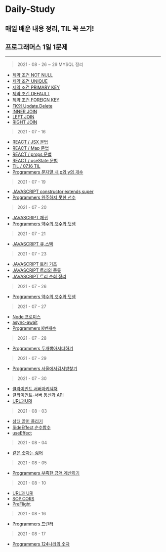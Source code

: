 # Daily-Study
## 매일 배운 내용 정리, TIL 꼭 쓰기!
## 프로그래머스 1일 1문제

----------
> 2021 - 08 - 26 ~ 29 MYSQL 정리 
- [제약 조건 NOT NULL](./MYSQL/제약조건-1(NOTNULL).md)
- [제약 조건 UNIQUE](./MYSQL/제약조건-2(UNIQUE).md)
- [제약 조건 PRIMARY KEY](./MYSQL/제약조건-3(PK).md)
- [제약 조건 DEFAULT](./MYSQL/제약조건-5(DEFAULT).md)
- [제약 조건 FOREIGN KEY](./MYSQL/제약조건-4(FK).md)
- [FK의 Update,Delete](./MYSQL/ONDELETE,ONUPDATE,CASCADE.md)
- [INNER JOIN](./MYSQL/JOIN/INNERJOIN.md)
- [LEFT JOIN](./MYSQL/JOIN/LEFTJOIN.md)
- [RIGHT JOIN](./MYSQL/JOIN/RIGHTJOIN.md)



> 2021 - 07 - 16
- [REACT / JSX 문법 ](./REACT/JSX문법.MD)
- [REACT / Map 문법](./REACT/Map문법.MD)
- [REACT / props 문법](./REACT/Props문법.md)
- [REACT / useState 문법](./REACT/useState문법.md)
- [TIL / 07.16 TIL](./TIL/07.16TIL.MD)
- [Programmers 문자열 내 p와 y의 개수](./PROGRAMMERS/문자열내p와y의개수.MD)

> 2021 - 07 - 19
- [JAVASCRIPT constructor,extends,super](./JAVASCRIPT/생성자,상속,Super.MD)
- [Programmers 완주하지 못한 선수](./PROGRAMMERS/완주하지못한선수.MD)

> 2021 - 07 - 20
- [JAVASCRIPT 재귀](./JAVASCRIPT/재귀.MD)
- [Programmers 약수의 갯수와 덧셈](./PROGRAMMERS/약수의개수와덧셈.MD)

> 2021 - 07 - 21
- [JAVASCRIPT 큐,스택](./JAVASCRIPT/Queue,Stack.MD)

> 2021 - 07 - 23
- [JAVASCRIPT 트리 기초](./JAVASCRIPT/Tree기초.md)
- [JAVASCRIPT 트리의 종류](./JAVASCRIPT/트리의종류.MD)
- [JAVASCRIPT 트리 순회 정리](./JAVASCRIPT/트리순회정리.md)
> 2021 - 07 - 26
- [Programmers 약수의 갯수와 덧셈](./PROGRAMMERS/나누어떨어지는숫자배열.md)

> 2021 - 07 - 27
- [Node 프로미스](./Node.JS/Promise.md)
- [async-await](./Node.JS/async-await.md)
- [Programmers K번째수](./PROGRAMMERS/K번째수.md)
> 2021 - 07 - 28
- [Programmers 두개뽑아서더하기](./PROGRAMMERS/두개뽑아서더하기.md)
> 2021 - 07 - 29
- [Programmers 서울에서김서방찾기](./PROGRAMMERS/서울에서김서방찾기.md)
> 2021 - 07 - 30
- [클라이언트 서버아키텍처](./HTTP,Client,Server/클라이언트서버아키텍처.md)
- [클라이언트-서버 통신과 API](./HTTP,Client,Server/클라이언트-서버통신과API.md)
- [URL과URI](./HTTP,Client,Server/URL과URI.md)

> 2021 - 08 - 03
- [상태 끌어 올리기](./REACT/LiftingStateUp.md)
- [SideEffect,순수함수](./REACT/SideEffect,Purefunction.md)
- [useEffect](./REACT/useEffect.md)

> 2021 - 08 - 04 
- [같은 숫자는 싫어](./PROGRAMMERS/같은숫자는싫어.md)
> 2021 - 08 - 05 
- [Programmers 부족한 금액 계산하기](./PROGRAMMERS/부족한금액계산하기.md)

> 2021 - 08 - 10
- [URL과 URI](./HTTP,Client,Server/URL과URI.md)
- [SOP,CORS](./HTTP,Client,Server/SOP,CORS.md)
- [PreFlight](./HTTP,Client,Server/Preflight.md)

> 2021 - 08 - 16
- [Programmers 프린터](./PROGRAMMERS/프린터.md)

> 2021 - 08 - 17
- [Programmers 124나라의 숫자](./PROGRAMMERS/124나라의숫자.md)




